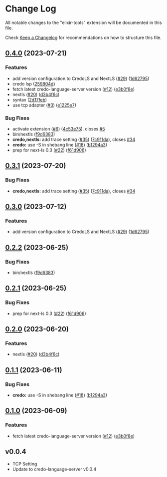 # Change Log

All notable changes to the "elixir-tools" extension will be documented in this file.

Check [Keep a Changelog](http://keepachangelog.com/) for recommendations on how to structure this file.

## [0.4.0](https://github.com/CoderDennis/elixir-tools.vscode/compare/v0.3.1...v0.4.0) (2023-07-21)


### Features

* add version configuration to CredoLS and NextLS ([#29](https://github.com/CoderDennis/elixir-tools.vscode/issues/29)) ([1d62795](https://github.com/CoderDennis/elixir-tools.vscode/commit/1d627958421433cc44ac5524c7c8f29095dc002a))
* credo lsp ([259804d](https://github.com/CoderDennis/elixir-tools.vscode/commit/259804d866829d44391a2182e4d416d21562434f))
* fetch latest credo-language-server version ([#12](https://github.com/CoderDennis/elixir-tools.vscode/issues/12)) ([e3b0f8e](https://github.com/CoderDennis/elixir-tools.vscode/commit/e3b0f8eccf5370c8080d933cbed349095cf787d1))
* nextls ([#20](https://github.com/CoderDennis/elixir-tools.vscode/issues/20)) ([d3b4f6c](https://github.com/CoderDennis/elixir-tools.vscode/commit/d3b4f6ce34d998f034fe9b89c3279001ad8cda3e))
* syntax ([2d17feb](https://github.com/CoderDennis/elixir-tools.vscode/commit/2d17feb6e04e2aeb042ecf7ffc92d423330057f2))
* use tcp adapter ([#3](https://github.com/CoderDennis/elixir-tools.vscode/issues/3)) ([e1225e7](https://github.com/CoderDennis/elixir-tools.vscode/commit/e1225e7d242b3c646cc6082aaf10d3f6fc501a84))


### Bug Fixes

* activate extension ([#6](https://github.com/CoderDennis/elixir-tools.vscode/issues/6)) ([4c53e75](https://github.com/CoderDennis/elixir-tools.vscode/commit/4c53e7593622dadb36d4b526f7ac5e199d85d558)), closes [#5](https://github.com/CoderDennis/elixir-tools.vscode/issues/5)
* bin/nextls ([f9d6383](https://github.com/CoderDennis/elixir-tools.vscode/commit/f9d638367728e6562ca330f23d037baa0fbef929))
* **credo,nextls:** add trace setting ([#35](https://github.com/CoderDennis/elixir-tools.vscode/issues/35)) ([7c911da](https://github.com/CoderDennis/elixir-tools.vscode/commit/7c911da7688078b105c4cb56ed1a9295bfc291ce)), closes [#34](https://github.com/CoderDennis/elixir-tools.vscode/issues/34)
* **credo:** use -S in shebang line ([#18](https://github.com/CoderDennis/elixir-tools.vscode/issues/18)) ([b1294a3](https://github.com/CoderDennis/elixir-tools.vscode/commit/b1294a304dec5c528e3c456b55fe5c626059461d))
* prep for next-ls 0.3 ([#22](https://github.com/CoderDennis/elixir-tools.vscode/issues/22)) ([f61d906](https://github.com/CoderDennis/elixir-tools.vscode/commit/f61d906ca5ee70e7ce3d1127a85787faeca63dc5))

## [0.3.1](https://github.com/elixir-tools/elixir-tools.vscode/compare/v0.3.0...v0.3.1) (2023-07-20)


### Bug Fixes

* **credo,nextls:** add trace setting ([#35](https://github.com/elixir-tools/elixir-tools.vscode/issues/35)) ([7c911da](https://github.com/elixir-tools/elixir-tools.vscode/commit/7c911da7688078b105c4cb56ed1a9295bfc291ce)), closes [#34](https://github.com/elixir-tools/elixir-tools.vscode/issues/34)

## [0.3.0](https://github.com/elixir-tools/elixir-tools.vscode/compare/v0.2.2...v0.3.0) (2023-07-12)


### Features

* add version configuration to CredoLS and NextLS ([#29](https://github.com/elixir-tools/elixir-tools.vscode/issues/29)) ([1d62795](https://github.com/elixir-tools/elixir-tools.vscode/commit/1d627958421433cc44ac5524c7c8f29095dc002a))

## [0.2.2](https://github.com/elixir-tools/elixir-tools.vscode/compare/v0.2.1...v0.2.2) (2023-06-25)


### Bug Fixes

* bin/nextls ([f9d6383](https://github.com/elixir-tools/elixir-tools.vscode/commit/f9d638367728e6562ca330f23d037baa0fbef929))

## [0.2.1](https://github.com/elixir-tools/elixir-tools.vscode/compare/v0.2.0...v0.2.1) (2023-06-25)


### Bug Fixes

* prep for next-ls 0.3 ([#22](https://github.com/elixir-tools/elixir-tools.vscode/issues/22)) ([f61d906](https://github.com/elixir-tools/elixir-tools.vscode/commit/f61d906ca5ee70e7ce3d1127a85787faeca63dc5))

## [0.2.0](https://github.com/elixir-tools/elixir-tools.vscode/compare/v0.1.1...v0.2.0) (2023-06-20)


### Features

* nextls ([#20](https://github.com/elixir-tools/elixir-tools.vscode/issues/20)) ([d3b4f6c](https://github.com/elixir-tools/elixir-tools.vscode/commit/d3b4f6ce34d998f034fe9b89c3279001ad8cda3e))

## [0.1.1](https://github.com/elixir-tools/elixir-tools.vscode/compare/v0.1.0...v0.1.1) (2023-06-11)


### Bug Fixes

* **credo:** use -S in shebang line ([#18](https://github.com/elixir-tools/elixir-tools.vscode/issues/18)) ([b1294a3](https://github.com/elixir-tools/elixir-tools.vscode/commit/b1294a304dec5c528e3c456b55fe5c626059461d))

## [0.1.0](https://github.com/elixir-tools/elixir-tools.vscode/compare/v0.0.6...v0.1.0) (2023-06-09)


### Features

* fetch latest credo-language-server version ([#12](https://github.com/elixir-tools/elixir-tools.vscode/issues/12)) ([e3b0f8e](https://github.com/elixir-tools/elixir-tools.vscode/commit/e3b0f8eccf5370c8080d933cbed349095cf787d1))

## v0.0.4

- TCP Setting
- Update to credo-language-server v0.0.4
